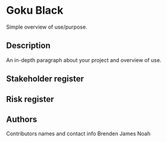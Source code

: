 # Goku Black

Simple overview of use/purpose.

## Description

An in-depth paragraph about your project and overview of use.

## Stakeholder register
## Risk register
## 

## Authors

Contributors names and contact info
Brenden
James
Noah
